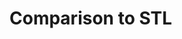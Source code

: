 # Comparison to STL
<!-- ![alt Comparison to STL](img/taskonomy_bar_stl.png "Comparison to STL") -->

<!--| Groups | Methods | Depth Estimation Loss $\downarrow$ | Depth Estimation NormGain$_L$ (\%) $\uparrow$ | Surface Normal Loss $\downarrow$ | Surface Normal NormGain$_L$ (\%) $\uparrow$ | Semantic Segmentation Loss $\downarrow$ | Semantic Segmentation NormGain$_L$ (\%) $\uparrow$ | Keypoint Detection Loss $\downarrow$ | Keypoint Detection NormGain$_L$ (\%) $\uparrow$ | Edge Detection Loss $\downarrow$ | Edge Detection NormGain$_L$ (\%) $\uparrow$ |
|---------------------|--------------------|-----------------------------|---------------------------------------|---------------------------|-------------------------------------|------------------------------------------|------------------------------------------------|--------------------------------|-----------------------------------------|---------------------------|------------------------------------|
|                       | STL                | 1.60e-5                     | -                                 | 1.07e-1                   | -                                   | 9.16e-2                                    | -                                              | 1.30e-4                        | -                                           | 1.56e-4                   | -                                     |
| $K=3$               | RG                 | 2.57e-2                     | -160212.50                         | 1.08e-1                   | -0.63                               | 8.43e-2                                    | 7.9                                            | 6.87e-3                        | -5181.54                                   | 6.88e-3                   | -4308.33                            |
|                       | HOA              | 5.85e-3                     | -36487.50                          | 1.11e-1                   | -4.18                               | 7.33e-2                                    | +19.99                                        | **2.00e-6**              | **+98.46**                       | 8.60e-5                   | +44.87                               |
|                       | TAG               | 5.15e-3                     | -32087.50                          | 1.21e-1                   | -12.73                              | 8.43e-2                                    | +7.90                                         | **2.00e-6**              | **+98.46**                       | 8.60e-5                   | +44.87                               |
|                       | MTG-Net       | 2.04e-4                     | -1175.00                           | **1.07e-1**  | **+0.18**             | 8.28e-2                                    | +9.61                                         | 6.39e-4                        | -391.54                                   | 4.08e-4                   | -161.54                              |
|                       | Ours             | **1.19e-7**   | **+100.00**          | 1.07e-1                   | +0.13                              | **6.65e-2**                   | **+27.36**                      | 4.30e-5                        | +66.92                                    | **3.58e-7**      | **+100.00**                 |
| $K=4$               | RG                 | 5.15e-3                     | -32087.50                          | 1.07e-1                   | +0.18                               | 7.33e-2                                    | +19.99                                        | 1.19e-2                        | -9079.23                                   | 6.88e-3                   | -4308.33                            |
|                       | HOA              | 5.15e-3                     | -32087.50                          | 1.06e-1                   | +0.62                               | 8.33e-2                                    | +9.05                                         | **2.00e-6**              | **+98.46**                       | 8.60e-5                   | +44.87                               |
|                       | TAG               | 5.15e-3                     | -32087.50                          | 1.11e-1                   | -4.18                               | 7.33e-2                                    | +19.99                                        | **2.00e-6**              | **+98.46**                       | 8.60e-5                   | +44.87                               |
|                       | MTG-Net       | 2.04e-4                     | -1175.00                           | 1.07e-1                   | +0.18                               | 8.28e-2                                    | +9.61                                         | 6.39e-4                        | -391.54                                   | 4.08e-4                   | -161.54                              |
|                       | Ours             | **1.19e-7**   | **+100.00**          | **1.05e-1**     | **+1.60**              | **6.46e-2**                    | **+29.46**                        | 4.70e-5                        | +63.85                                    | **1.20e-5**      | **+92.31**                   |
| $K=5$               | RG      | 5.15e-3        | -32087.50        | 1.07e-1          | +0.18          | 7.33e-2          | +19.99          | 6.87e-3          | -5181.54        | 6.88e-3          | -4308.33         |
|                        | HOA     | 5.15e-3        | -32087.50        | 1.06e-1          | +0.62          | 8.33e-2          | +9.05           | 2.00e-6          | +98.46          | 8.60e-5          | +44.87           |
|                        | TAG     | 5.15e-3        | -32087.50        | 1.11e-1          | -4.18          | 7.33e-2          | +19.99          | 2.00e-6          | +98.46          | 8.60e-5          | +44.87           |
|                        | MTG-Net | 2.04e-4        | -1175.00         | 1.07e-1          | +0.18          | 8.28e-2          | +9.61           | 6.39e-4          | -391.54         | 4.08e-4          | -161.54          |
|                        | Ours    | **1.19e-7** | **+100.00** | **1.05e-1** | **+1.80** | **6.34e-2** | **+30.78** | **1.00e-6** | **+99.23** | **4.17e-7** | **+100.00** |-->
